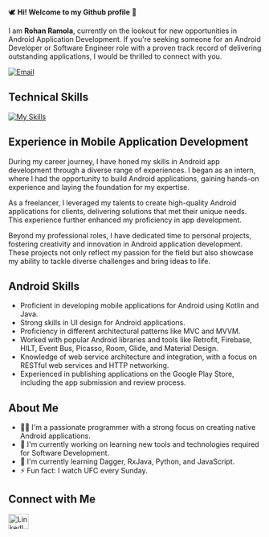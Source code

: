 🕊️ ******Hi! Welcome to my Github profile****** 👋

I am ******Rohan Ramola******, currently on the lookout for new opportunities in Android Application Development. If you're seeking someone for an Android Developer or Software Engineer role with a proven track record of delivering outstanding applications, I would be thrilled to connect with you. 

<a href="mailto:rohanramola63@gmail.com">
    <img src="https://img.shields.io/badge/Email-Contact%20Me-brightgreen" alt="Email">
  </a>


## Technical Skills

[![My Skills](https://skillicons.dev/icons?i=kotlin,androidstudio,java,cpp,javascript,python,flask,nodejs,azure,firebase,linux,mongodb,github,mysql,postman,docker,grafana,html,css,react&perline=15&theme=dark)](https://skillicons.dev)

## Experience in Mobile Application Development

During my career journey, I have honed my skills in Android app development through a diverse range of experiences. I began as an intern, where I had the opportunity to build Android applications, gaining hands-on experience and laying the foundation for my expertise. 

As a freelancer, I leveraged my talents to create high-quality Android applications for clients, delivering solutions that met their unique needs. This experience further enhanced my proficiency in app development.

Beyond my professional roles, I have dedicated time to personal projects, fostering creativity and innovation in Android application development. These projects not only reflect my passion for the field but also showcase my ability to tackle diverse challenges and bring ideas to life.

## Android Skills

- Proficient in developing mobile applications for Android using Kotlin and Java.
- Strong skills in UI design for Android applications.
- Proficiency in different architectural patterns like MVC and MVVM.
- Worked with popular Android libraries and tools like Retrofit, Firebase, HILT, Event Bus, Picasso, Room, Glide, and Material Design.
- Knowledge of web service architecture and integration, with a focus on RESTful web services and HTTP networking.
- Experienced in publishing applications on the Google Play Store, including the app submission and review process.

## About Me
- 👨‍💻 I'm a passionate programmer with a strong focus on creating native Android applications.
- 🔭 I'm currently working on learning new tools and technologies required for Software Development.
- 🌱 I'm currently learning Dagger, RxJava, Python, and JavaScript.
- ⚡ Fun fact: I watch UFC every Sunday.

## Connect with Me
<p align="left">
  <a href="https://linkedin.com/in/rohanramola13" target="_blank">
    <img src="https://raw.githubusercontent.com/rahuldkjain/github-profile-readme-generator/master/src/images/icons/Social/linked-in-alt.svg" alt="LinkedIn" height="30" width="40" />
  </a>
</p>
